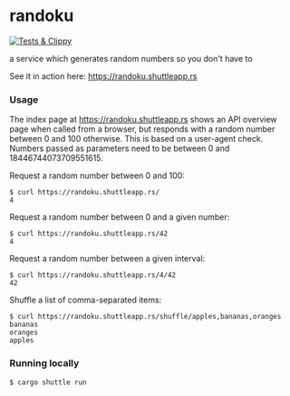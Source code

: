 # randoku

[![Tests & Clippy](https://github.com/stchris/randoku/actions/workflows/test.yml/badge.svg)](https://github.com/stchris/randoku/actions/workflows/test.yml)


a service which generates random numbers so you don't have to

See it in action here: https://randoku.shuttleapp.rs

### Usage

The index page at https://randoku.shuttleapp.rs shows an API overview page when called from a browser, but responds with a random number between 0 and 100 otherwise. This is based on a user-agent check. Numbers passed as parameters need to be between 0 and 18446744073709551615.

Request a random number between 0 and 100:
```
$ curl https://randoku.shuttleapp.rs/
4
```

Request a random number between 0 and a given number:
```
$ curl https://randoku.shuttleapp.rs/42
4
```

Request a random number between a given interval:
```
$ curl https://randoku.shuttleapp.rs/4/42
42
```

Shuffle a list of comma-separated items:
```
$ curl https://randoku.shuttleapp.rs/shuffle/apples,bananas,oranges
bananas
oranges
apples
```

### Running locally

```
$ cargo shuttle run
```
